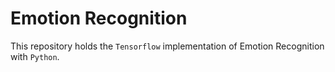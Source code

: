 # Emotion Recognition

This repository holds the `Tensorflow` implementation of Emotion Recognition with `Python`.